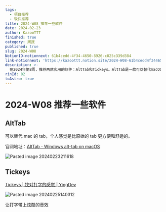 ```yaml
---
tags:
  - 项目推荐
  - 软件推荐
title: 2024-W08 推荐一些软件
date: 2024-02-23
author: KazooTTT
finished: true
category: 周报
published: true
slug: 2024-W08
NotionID-notionnext: 61b4cedd-4f34-4650-8926-c025c339d384
link-notionnext: 'https://kazoottt.notion.site/2024-W08-61b4cedd4f3446508926c025c339d384'
description: >-
  在2024年第8周，推荐两款实用的软件：AltTab和Tickeys。AltTab是一款可以替代macOS默认切换窗口功能的软件，提供更便捷舒适的体验。Tickeys则是一款为打字添加炫酷音效的软件，让打字体验更加有趣。
rinId: 82
toAstro: true
---
```


# 2024-W08 推荐一些软件

## AltTab

可以替代 mac 的 tab，个人感觉是比原始的 tab 更方便和舒适的。

官网地址：[AltTab - Windows alt-tab on macOS](https://alt-tab-macos.netlify.app/)

![Pasted image 20240223211618](https://pictures.kazoottt.top/2024/03/20240325-7864a099b4db48ca82ab17edf250943b.png)

## Tickeys

[Tickeys | 找对打字的感觉 | YingDev](https://www.yingdev.com/projects/tickeys)

![Pasted image 20240225140312](https://pictures.kazoottt.top/2024/03/20240325-b244b3ec8e2c306837993f91eebe3cfe.png)

让打字带上炫酷的音效
